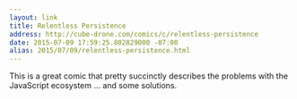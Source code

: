 ```yaml
---
layout: link
title: Relentless Persistence
address: http://cube-drone.com/comics/c/relentless-persistence
date: 2015-07-09 17:59:25.802829000 -07:00
alias: 2015/07/09/relentless-persistence.html
---
```


This is a great comic that pretty succinctly describes the problems with the JavaScript ecosystem ... and some solutions.

